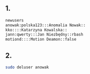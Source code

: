 ## 1.
```bash
newusers
anowak:polska123:::Anomalia Nowak::
kko::::Katarzyna Kowalska::
jann:qwerty:::Jan Niezbędny::rbash
motiond::::Motion Deamon::false
```

## 2.
```bash
sudo deluser anowak
```
